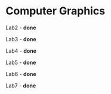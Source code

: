 # Computer Graphics

Lab2 - **done**

Lab3 - **done**

Lab4 - **done**

Lab5 - **done**

Lab6 - **done**

Lab7 - **done**
